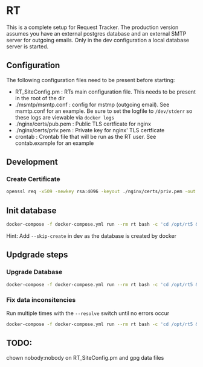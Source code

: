 # RT

This is a complete setup for Request Tracker. The production version assumes you have an external postgres database and an external SMTP server for outgoing emails. Only in the dev configuration a local database server is started.

## Configuration

The following configuration files need to be present before starting:

- RT_SiteConfig.pm : RTs main configuration file. This needs to be present in the root of the dir
- ./msmtp/msmtp.conf : config for mstmp (outgoing email). See msmtp.conf for an example. Be sure to set the logfile to `/dev/stderr` so these logs are viewable via `docker logs`
- ./nginx/certs/pub.pem : Public TLS certficate for nginx
- ./nginx/certs/priv.pem : Private key for nginx' TLS certficate
- crontab : Crontab file that will be run as the RT user. See contab.example for an example

## Development

### Create Certificate

```bash
openssl req -x509 -newkey rsa:4096 -keyout ./nginx/certs/priv.pem -out ./nginx/certs/pub.pem -days 3650 -nodes
```

## Init database

```bash
docker-compose -f docker-compose.yml run --rm rt bash -c 'cd /opt/rt5 && perl ./sbin/rt-setup-database --action init'
```

Hint: Add `--skip-create` in dev as the database is created by docker

## Updgrade steps

### Upgrade Database

```bash
docker-compose -f docker-compose.yml run --rm rt bash -c 'cd /opt/rt5 && perl ./sbin/rt-setup-database --action upgrade --upgrade-from 4.4.4' | tee output.txt
```

### Fix data inconsitencies

Run multiple times with the `--resolve` switch until no errors occur

```bash
docker-compose -f docker-compose.yml run --rm rt bash -c 'cd /opt/rt5 && perl ./sbin/rt-validator --check' | tee output.txt
```

## TODO:

chown nobody:nobody on RT_SiteConfig.pm and gpg data files
